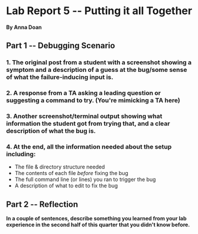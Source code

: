 # Lab Report 5 -- Putting it all Together
**By Anna Doan**

## Part 1 -- Debugging Scenario
### 1. The original post from a student with a screenshot showing a symptom and a description of a guess at the bug/some sense of what the failure-inducing input is. 

### 2. A response from a TA asking a leading question or suggesting a command to try. (You're mimicking a TA here)

### 3. Another screenshot/terminal output showing what information the student got from trying that, and a clear description of what the bug is. 

### 4. At the end, all the information needed about the setup including:
- The file & directory structure needed
- The contents of each file _before_ fixing the bug
- The full command line (or lines) you ran to trigger the bug
- A description of what to edit to fix the bug

## Part 2 -- Reflection
**In a couple of sentences, describe something you learned from your lab experience in the second half of this quarter that you didn't know before.**

